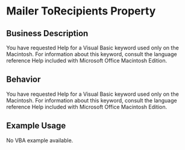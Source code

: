 # Mailer ToRecipients Property

## Business Description
You have requested Help for a Visual Basic keyword used only on the Macintosh. For information about this keyword, consult the language reference Help included with Microsoft Office Macintosh Edition.

## Behavior
You have requested Help for a Visual Basic keyword used only on the Macintosh. For information about this keyword, consult the language reference Help included with Microsoft Office Macintosh Edition.

## Example Usage
No VBA example available.